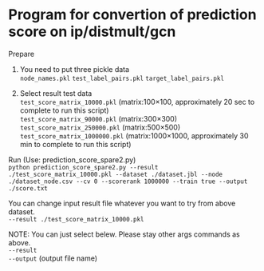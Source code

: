 # Program for convertion of prediction score on ip/distmult/gcn

Prepare
1. You need to put three pickle data  
`node_names.pkl`
`test_label_pairs.pkl`
`target_label_pairs.pkl`  

2. Select result test data  
`test_score_matrix_10000.pkl` (matrix:100×100, approximately 20 sec to complete to run this script)  
`test_score_matrix_90000.pkl` (matrix:300×300)  
`test_score_matrix_250000.pkl` (matrix:500×500)  
`test_score_matrix_1000000.pkl` (matrix:1000×1000, approximately 30 min to complete to run this script)  

Run (Use: prediction_score_spare2.py)  
`python prediction_score_spare2.py --result ./test_score_matrix_10000.pkl --dataset ./dataset.jbl --node ./dataset_node.csv --cv 0 --scorerank 1000000 --train true --output ./score.txt`

You can change input result file whatever you want to try from above dataset.  
`--result ./test_score_matrix_10000.pkl`

NOTE: You can just select belew. Please stay other args commands as above.  
`--result`  
`--output` (output file name)
